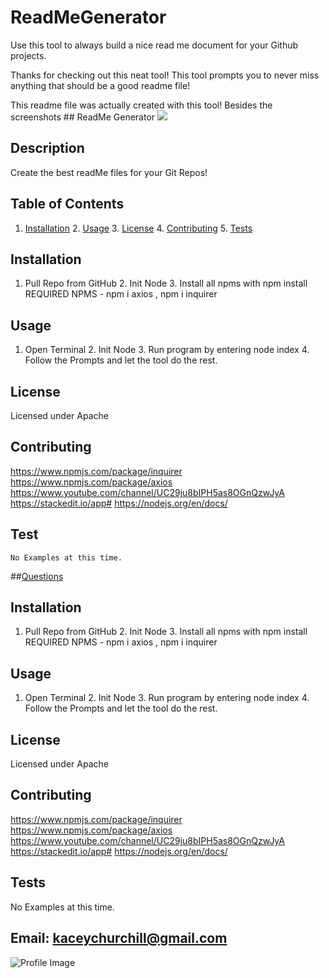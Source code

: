 # ReadMeGenerator
Use this tool to always build a nice read me document for your Github projects. 

Thanks for checking out this neat tool! This tool prompts you to never miss anything that should be a good readme file! 

This readme file was actually created with this tool! Besides the screenshots 
    ## ReadMe Generator
   ![](https://img.shields.io/github/followers/k4c3y?style=social)
   ## Description
   Create the best readMe files for your Git Repos! 
  ## Table of Contents
   1. [Installation](#Installation)
    2. [Usage](#Usage)
    3. [License](#License)
    4. [Contributing](#Contributing)
    5. [Tests](#Tests)
   ## Installation
   1. Pull Repo from GitHub 2. Init Node 3. Install all npms with npm install REQUIRED NPMS - npm i axios , npm i inquirer 
   ## Usage
   1. Open Terminal 2. Init Node 3. Run program by entering node index 4. Follow the Prompts and let the tool do the rest. 
   ## License
   Licensed under Apache
   ## Contributing
  https://www.npmjs.com/package/inquirer https://www.npmjs.com/package/axios https://www.youtube.com/channel/UC29ju8bIPH5as8OGnQzwJyA https://stackedit.io/app# https://nodejs.org/en/docs/
   ## Test
    No Examples at this time. 
   ##[Questions](#Questions)
   ## Installation
   1. Pull Repo from GitHub 2. Init Node 3. Install all npms with npm install REQUIRED NPMS - npm i axios , npm i inquirer 
   ## Usage
   1. Open Terminal 2. Init Node 3. Run program by entering node index 4. Follow the Prompts and let the tool do the rest. 
   ## License
   Licensed under 
   Apache
   ## Contributing
   https://www.npmjs.com/package/inquirer https://www.npmjs.com/package/axios https://www.youtube.com/channel/UC29ju8bIPH5as8OGnQzwJyA https://stackedit.io/app# https://nodejs.org/en/docs/
   ## Tests
   No Examples at this time. 
   ## Email: kaceychurchill@gmail.com
   ![Profile Image](https://avatars2.githubusercontent.com/u/60406150?v=4)
